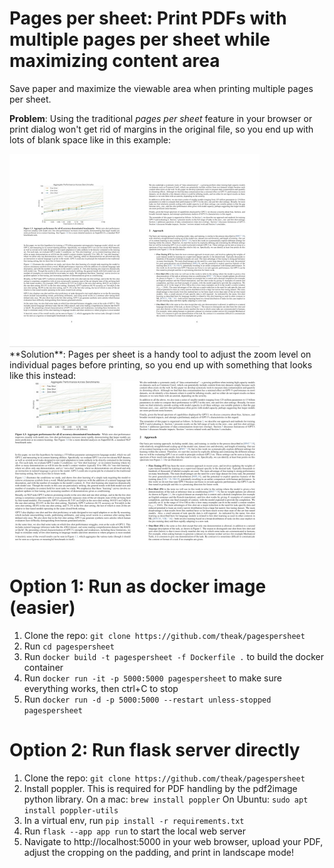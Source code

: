 
# Pages per sheet: Print PDFs with multiple pages per sheet while maximizing content area

Save paper and maximize the viewable area when printing multiple pages per sheet.

**Problem**: Using the traditional *pages per sheet* feature in your browser or print dialog won't get rid of margins in the original file, so you end up with lots of blank space like in this example:
<div><img src="https://github.com/theak/pagespersheet/raw/main/static/img/before.jpg" alt="drawing" width="400"/></div>
**Solution**: Pages per sheet is a handy tool to adjust the zoom level on individual pages before printing, so you end up with something that looks like this instead:
<div><img src="https://github.com/theak/pagespersheet/raw/main/static/img/after.jpg" alt="drawing" width="400"/></div>

# Option 1: Run as docker image (easier)

1. Clone the repo: ```git clone https://github.com/theak/pagespersheet```
2. Run ```cd pagespersheet```
3. Run ```docker build -t pagespersheet -f Dockerfile .``` to build the docker container
4. Run ```docker run -it -p 5000:5000 pagespersheet``` to make sure everything works, then ctrl+C to stop
5. Run ```docker run -d -p 5000:5000 --restart unless-stopped pagespersheet```

# Option 2: Run flask server directly

1. Clone the repo: ```git clone https://github.com/theak/pagespersheet```
2. Install poppler. This is required for PDF handling by the pdf2image python library.
On a mac:
```brew install poppler```
On Ubuntu:
```sudo apt install poppler-utils```
3. In a virtual env, run ```pip install -r requirements.txt```
4. Run ```flask --app app run``` to start the local web server
5. Navigate to http://localhost:5000 in your web browser, upload your PDF, adjust the cropping on the padding, and print in landscape mode!